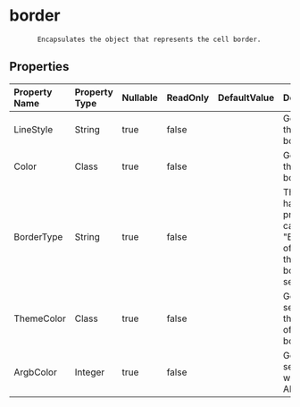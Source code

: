 # **border**

           Encapsulates the object that represents the cell border.            

## **Properties**

| Property Name | Property Type | Nullable |  ReadOnly | DefaultValue | Description | 
| :- | :- | :- |:- |  :- | :- |
|LineStyle|String|true|false |  |Gets or sets the cell border type. |
|Color|Class|true|false |  |Gets or sets the  of the border. |
|BorderType|String|true|false |  |This class has a property called "BorderType" of type string that can be both get and set.|
|ThemeColor|Class|true|false |  |Gets and sets the theme color of the border. |
|ArgbColor|Integer|true|false |  |Gets and sets the color with a 32-bit ARGB value. |

